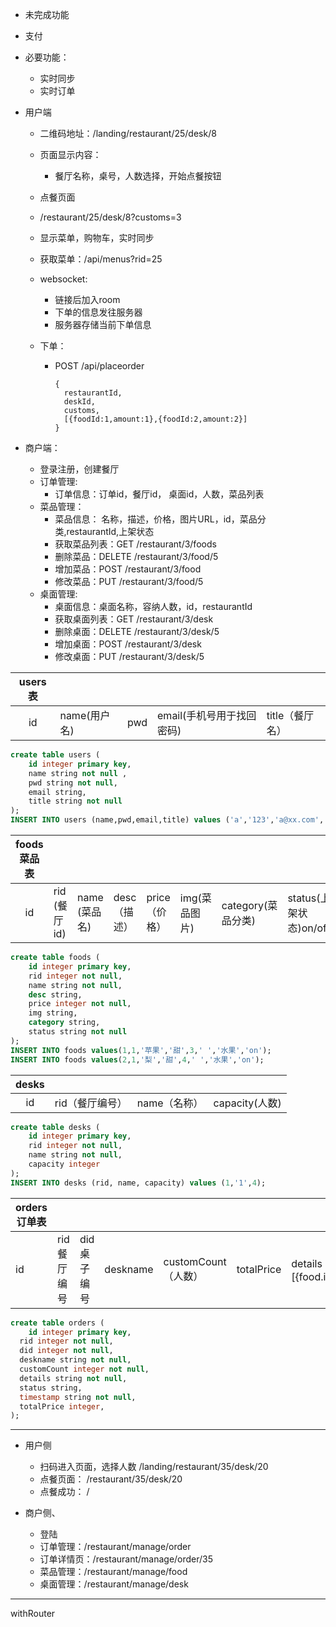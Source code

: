 *  未完成功能
  
* 支付
  
* 必要功能：
  * 实时同步
  * 实时订单
* 用户端

  * 二维码地址：/landing/restaurant/25/desk/8

  * 页面显示内容：

    * 餐厅名称，桌号，人数选择，开始点餐按钮

  * 点餐页面

  * /restaurant/25/desk/8?customs=3

  * 显示菜单，购物车，实时同步

  * 获取菜单：/api/menus?rid=25

  * websocket:

    * 链接后加入room
    * 下单的信息发往服务器
    * 服务器存储当前下单信息

  * 下单：

    * POST /api/placeorder

      ```
      {
      	restaurantId,
      	deskId,
      	customs,
      	[{foodId:1,amount:1},{foodId:2,amount:2}]
      }
      ```

      

* 商户端：
  * 登录注册，创建餐厅
  * 订单管理:
    * 订单信息：订单id，餐厅id， 桌面id，人数，菜品列表
  * 菜品管理：
    * 菜品信息： 名称，描述，价格，图片URL，id，菜品分类,restaurantId,上架状态
    * 获取菜品列表：GET /restaurant/3/foods
    * 删除菜品：DELETE  /restaurant/3/food/5
    * 增加菜品：POST      /restaurant/3/food
    * 修改菜品：PUT        /restaurant/3/food/5
  * 桌面管理:
    * 桌面信息：桌面名称，容纳人数，id，restaurantId
    * 获取桌面列表：GET /restaurant/3/desk
    * 删除桌面：DELETE  /restaurant/3/desk/5
    * 增加桌面：POST      /restaurant/3/desk
    * 修改桌面：PUT        /restaurant/3/desk/5

| users表 |      |      |      |      |
| :--: | ---- | ---- | ---- | ---- |
| id | name(用户名) | pwd | email(手机号用于找回密码) | title（餐厅名） |
```sql
create table users (
	id integer primary key,
	name string not null ,
	pwd string not null,
	email string,
	title string not null
);
INSERT INTO users (name,pwd,email,title) values ('a','123','a@xx.com','皇家酒店');
```

| foods 菜品表 |              |               |      |              |               |               |                    |                        |
| :----------: | ------------ | ------------- | ---- | ------------ | ------------- | ------------- | ------------------ | ---------------------- |
|      id      | rid (餐厅id) | name (菜品名) | desc（描述） | price（价格） | img(菜品图片) | category(菜品分类) | status(上架状态)on/off |
```sql
create table foods (
	id integer primary key,
	rid integer not null,
	name string not null,
	desc string,
	price integer not null,
	img string,
	category string,
	status string not null
);
INSERT INTO foods values(1,1,'苹果','甜',3,' ','水果','on');
INSERT INTO foods values(2,1,'梨','甜',4,' ','水果','on');
```
| desks |                 |              |                |
| :---: | --------------- | ------------ | -------------- |
|  id   | rid（餐厅编号） | name（名称） | capacity(人数) |
```sql
create table desks (
	id integer primary key,
	rid integer not null,
	name string not null,
	capacity integer
);
INSERT INTO desks (rid, name, capacity) values (1,'1',4);
```
| orders 订单表 |             |             |          |                     |            |                                           |                        |           |
| ------------- | ----------- | ----------- | -------- | ------------------- | ---------- | ----------------------------------------- | :--------------------: | --------- |
| id            | rid餐厅编号 | did桌子编号 | deskname | customCount（人数） | totalPrice | details（菜品列表）[{food.id,count,name}] | status（订单完成状态） | timestamp |

```sql
create table orders (
	id integer primary key,
  rid integer not null,
  did integer not null,
  deskname string not null,
  customCount integer not null,
  details string not null,
  status string,
  timestamp string not null,
  totalPrice integer,
);
```

-----

* 用户侧
  * 扫码进入页面，选择人数 /landing/restaurant/35/desk/20
  * 点餐页面： 						/restaurant/35/desk/20
  * 点餐成功：					/

* 商户侧、
  * 登陆
  * 订单管理：/restaurant/manage/order
  * 订单详情页：/restaurant/manage/order/35
  * 菜品管理：/restaurant/manage/food
  * 桌面管理：/restaurant/manage/desk





---

withRouter